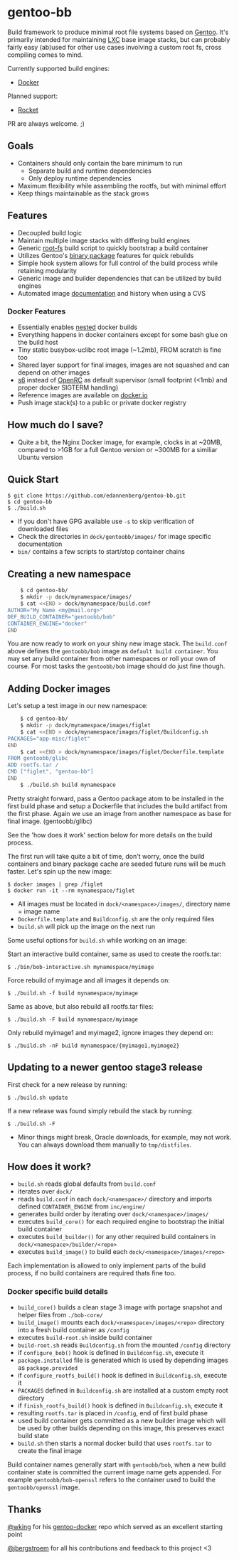 gentoo-bb
=========

Build framework to produce minimal root file systems based on [Gentoo][]. It's primarily intended for maintaining [LXC][] base image stacks,
but can probably fairly easy (ab)used for other use cases involving a custom root fs, cross compiling comes to mind.

Currently supported build engines:

* [Docker][]

Planned support:

* [Rocket][]

PR are always welcome. ;)

## Goals

* Containers should only contain the bare minimum to run
  * Separate build and runtime dependencies
  * Only deploy runtime dependencies
* Maximum flexibility while assembling the rootfs, but with minimal effort
* Keep things maintainable as the stack grows

## Features

* Decoupled build logic
* Maintain multiple image stacks with differing build engines
* Generic [root-fs][bob-core] build script to quickly bootstrap a build container
* Utilizes Gentoo's [binary package][] features for quick rebuilds
* Simple hook system allows for full control of the build process while retaining modularity
* Generic image and builder dependencies that can be utilized by build engines
* Automated image [documentation][nginx-packages] and history when using a CVS

### Docker Features

* Essentially enables [nested](https://github.com/docker/docker/issues/7115) docker builds
* Everything happens in docker containers except for some bash glue on the build host
* Tiny static busybox-uclibc root image (~1.2mb), FROM scratch is fine too
* Shared layer support for final images, images are not squashed and can depend on other images
* [s6][] instead of [OpenRC][] as default supervisor (small footprint (<1mb) and proper docker SIGTERM handling)
* Reference images are available on [docker.io][gentoo-bb-docker]
* Push image stack(s) to a public or private docker registry

## How much do I save?

* Quite a bit, the Nginx Docker image, for example, clocks in at ~20MB, compared to >1GB for a full Gentoo version or ~300MB for a similiar Ubuntu version

## Quick Start

    $ git clone https://github.com/edannenberg/gentoo-bb.git
    $ cd gentoo-bb
    $ ./build.sh

* If you don't have GPG available use `-s` to skip verification of downloaded files
* Check the directories in `dock/gentoobb/images/` for image specific documentation
* `bin/` contains a few scripts to start/stop container chains

## Creating a new namespace

```bash
    $ cd gentoo-bb/
    $ mkdir -p dock/mynamespace/images/
    $ cat <<END > dock/mynamespace/build.conf
AUTHOR="My Name <my@mail.org>"
DEF_BUILD_CONTAINER="gentoobb/bob"
CONTAINER_ENGINE="docker"
END
```

You are now ready to work on your shiny new image stack. The `build.conf` above defines the `gentoobb/bob` image
as `default build container`. You may set any build container from other namespaces or roll your own of course.
For most tasks the `gentoobb/bob` image should do just fine though.

## Adding Docker images

Let's setup a test image in our new namespace:

```bash
    $ cd gentoo-bb/
    $ mkdir -p dock/mynamespace/images/figlet
    $ cat <<END > dock/mynamespace/images/figlet/Buildconfig.sh
PACKAGES="app-misc/figlet"
END
    $ cat <<END > dock/mynamespace/images/figlet/Dockerfile.template
FROM gentoobb/glibc
ADD rootfs.tar /
CMD ["figlet", "gentoo-bb"]
END
    $ ./build.sh build mynamespace
```

Pretty straight forward, pass a Gentoo package atom to be installed in the first build phase and setup a Dockerfile that
includes the build artifact from the first phase. Again we use an image from another namespace as base for final image. (gentoobb/glibc)

See the 'how does it work' section below for more details on the build process.

The first run will take quite a bit of time, don't worry, once the build containers and binary package cache are seeded future runs
will be much faster. Let's spin up the new image:

    $ docker images | grep /figlet
    $ docker run -it --rm mynamespace/figlet

 * All images must be located in `dock/<namespace>/images/`, directory name = image name
 * `Dockerfile.template` and `Buildconfig.sh` are the only required files
 * `build.sh` will pick up the image on the next run

Some useful options for `build.sh` while working on an image:

Start an interactive build container, same as used to create the rootfs.tar:

    $ ./bin/bob-interactive.sh mynamespace/myimage

Force rebuild of myimage and all images it depends on:

    $ ./build.sh -f build mynamespace/myimage

Same as above, but also rebuild all rootfs.tar files:

    $ ./build.sh -F build mynamespace/myimage

Only rebuild myimage1 and myimage2, ignore images they depend on:

    $ ./build.sh -nF build mynamespace/{myimage1,myimage2}

## Updating to a newer gentoo stage3 release

First check for a new release by running:

    $ ./build.sh update

If a new release was found simply rebuild the stack by running:

    $ ./build.sh -F

* Minor things might break, Oracle downloads, for example, may not work. You can always download them manually to `tmp/distfiles`.

## How does it work?

* `build.sh` reads global defaults from `build.conf`
* iterates over `dock/`
* reads `build.conf` in each `dock/<namespace>/` directory and imports defined `CONTAINER_ENGINE` from `inc/engine/`
* generates build order by iterating over `dock/<namespace>/images/`
* executes `build_core()` for each required engine to bootstrap the initial build container
* executes `build_builder()` for any other required build containers in `dock/<namespace>/builder/<repo>`
* executes `build_image()` to build each `dock/<namespace>/images/<repo>` 

Each implementation is allowed to only implement parts of the build process, if no build containers are required thats fine too.

### Docker specific build details

* `build_core()` builds a clean stage 3 image with portage snapshot and helper files from `./bob-core/`
* `build_image()` mounts each `dock/<namespace>/images/<repo>` directory into a fresh build container as `/config`
* executes `build-root.sh` inside build container
* `build-root.sh` reads `Buildconfig.sh` from the mounted `/config` directory
* if `configure_bob()` hook is defined in `Buildconfig.sh`, execute it
* `package.installed` file is generated which is used by depending images as `package.provided`
* if `configure_rootfs_build()` hook is defined in `Buildconfig.sh`, execute it
* `PACKAGES` defined in `Buildconfig.sh` are installed at a custom empty root directory
* if `finish_rootfs_build()` hook is defined in `Buildconfig.sh`, execute it
* resulting `rootfs.tar` is placed in `/config`, end of first build phase
* used build container gets committed as a new builder image which will be used by other builds depending on this image, this preserves exact build state
* `build.sh` then starts a normal docker build that uses `rootfs.tar` to create the final image

Build container names generally start with `gentoobb/bob`, when a new build container state is committed the current image name gets appended.
For example `gentoobb/bob-openssl` refers to the container used to build the `gentoobb/openssl` image.

## Thanks

[@wking][] for his [gentoo-docker][] repo which served as an excellent starting point

[@jbergstroem][] for all his contributions and feedback to this project <3

[LXC]: http://en.wikipedia.org/wiki/LXC
[gentoo-docker]: https://github.com/wking/dockerfile
[bob-core]: https://github.com/edannenberg/gentoo-bb/tree/master/bob-core
[s6]: http://skarnet.org/software/s6/
[OpenRC]: http://wiki.gentoo.org/wiki/OpenRC
[Docker]: http://www.docker.io/
[Rocket]: https://github.com/coreos/rocket
[gentoo-bb-docker]: https://registry.hub.docker.com/repos/gentoobb/?&s=alphabetical
[nginx-packages]: https://github.com/edannenberg/gentoo-bb/blob/master/dock/gentoobb/images/nginx/PACKAGES.md
[Gentoo]: http://www.gentoo.org/
[binary package]: https://wiki.gentoo.org/wiki/Binary_package_guide
[CoreOS]: https://coreos.com/
[@wking]: https://github.com/wking
[@jbergstroem]: https://github.com/jbergstroem
